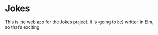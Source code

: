 # Jokes

This is the web app for the Jokes project. It is (going to be) written in Elm, so that's exciting.

